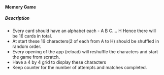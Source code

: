 #### Memory Game

##### Description

- Every card should have an alphabet each - A B C.... H
  Hence there will be 16 cards in total.
- At start these 16 characters(2 of each from A to H) should be shuffled in random order.
- Every opening of the app (reload) will reshuffle the characters and start the game
  from scratch.
- Have a 4 by 4 grid to display these characters
- Keep counter for the number of attempts and matches completed.
